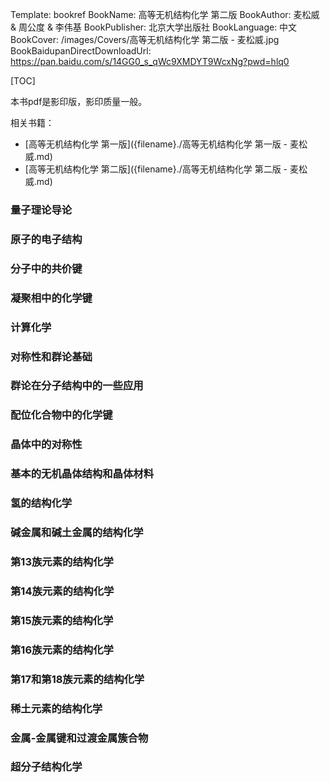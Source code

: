 Template: bookref
BookName: 高等无机结构化学 第二版
BookAuthor: 麦松威 & 周公度 & 李伟基
BookPublisher: 北京大学出版社
BookLanguage: 中文
BookCover: /images/Covers/高等无机结构化学 第二版 - 麦松威.jpg
BookBaidupanDirectDownloadUrl: https://pan.baidu.com/s/14GG0_s_qWc9XMDYT9WcxNg?pwd=hlq0 


[TOC]

本书pdf是影印版，影印质量一般。

相关书籍：

- [高等无机结构化学 第一版]({filename}./高等无机结构化学 第一版 - 麦松威.md)
- [高等无机结构化学 第二版]({filename}./高等无机结构化学 第二版 - 麦松威.md)


### 量子理论导论

### 原子的电子结构

### 分子中的共价键

### 凝聚相中的化学键

### 计算化学

### 对称性和群论基础

### 群论在分子结构中的一些应用

### 配位化合物中的化学键

### 晶体中的对称性

### 基本的无机晶体结构和晶体材料

### 氢的结构化学

### 碱金属和碱土金属的结构化学

### 第13族元素的结构化学

### 第14族元素的结构化学

### 第15族元素的结构化学
### 第16族元素的结构化学


### 第17和第18族元素的结构化学
### 稀土元素的结构化学
### 金属-金属键和过渡金属簇合物
### 超分子结构化学